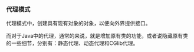 ### 代理模式
代理模式中，创建具有现有对象的对象，以便向外界提供接口。

而对于Java中的代理，通常的来说，就是增加原有类的功能，或者说隐藏原有类的一些细节，分别有：静态代理、动态代理和CGlib代理。